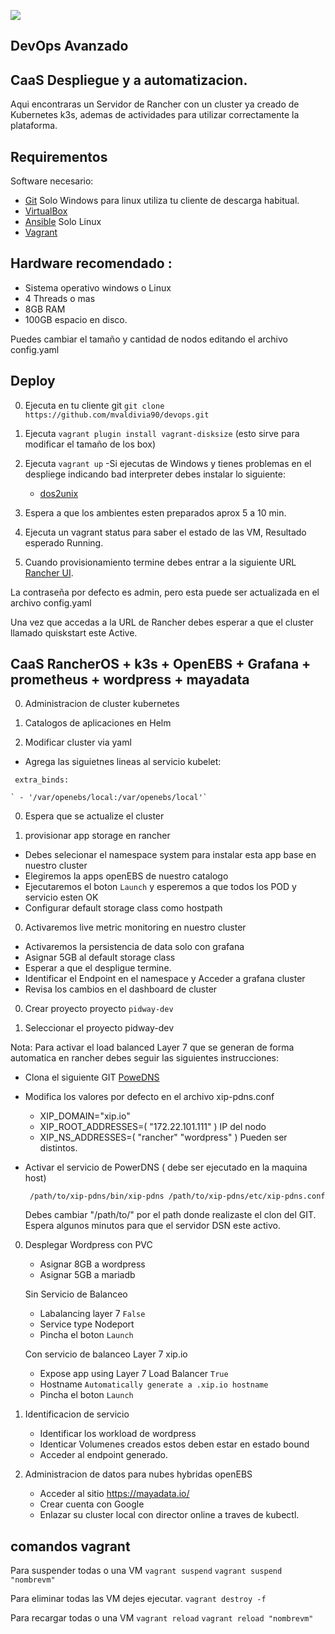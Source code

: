 ![](http://pidway.com/wp-content/uploads/2020/05/logosinfondo.png)


## DevOps Avanzado 
## CaaS Despliegue y a automatizacion.
 
Aqui encontraras un Servidor de Rancher con un cluster ya creado de Kubernetes k3s, ademas de actividades para utilizar correctamente la plataforma.

## Requirementos
 
 Software necesario:


- [Git](https://gitforwindows.org/)  Solo Windows para linux utiliza tu cliente de descarga habitual.
- [VirtualBox](https://www.virtualbox.org)
- [Ansible](https://www.ansible.com/) Solo Linux 
- [Vagrant](https://www.vagrantup.com)


## Hardware recomendado :

- Sistema operativo windows o Linux
- 4 Threads o mas
- 8GB RAM
- 100GB espacio en disco.

Puedes cambiar el tamaño y cantidad de nodos editando el archivo config.yaml


## Deploy

0. Ejecuta en tu cliente git  `git clone https://github.com/mvaldivia90/devops.git` 
0. Ejecuta   `vagrant plugin install vagrant-disksize` (esto sirve para modificar el tamaño de los box)
0. Ejecuta `vagrant up`
	-Si ejecutas de Windows y tienes problemas en el despliege indicando bad interpreter debes instalar lo siguiente:
	- [dos2unix](https://sourceforge.net/projects/dos2unix/)
0. Espera a que los ambientes esten preparados aprox 5 a 10 min.
0. Ejecuta un vagrant status para saber el estado de las VM, Resultado esperado Running.

0. Cuando provisionamiento termine debes entrar a la siguiente URL  [Rancher UI](http://172.22.101.101).

La contraseña por defecto es admin, pero esta puede ser actualizada en el archivo config.yaml

Una vez que accedas a la URL de Rancher debes esperar a que el cluster llamado quiskstart este Active.



##  CaaS RancherOS + k3s + OpenEBS + Grafana + prometheus + wordpress + mayadata

0. Administracion de cluster kubernetes

0. Catalogos de aplicaciones en Helm

0. Modificar cluster via yaml 
-  Agrega las siguietnes lineas al servicio kubelet:

  ` extra_binds:`
  
    ` - '/var/openebs/local:/var/openebs/local'`

0. Espera que se actualize el cluster 

0. provisionar app storage en rancher 
- Debes selecionar el namespace system para instalar esta app base en nuestro cluster
- Elegiremos  la apps openEBS de nuestro catalogo 
- Ejecutaremos el boton `Launch` y esperemos a que todos los POD y servicio esten OK
- Configurar default storage class como hostpath

0.  Activaremos live metric monitoring  en nuestro cluster  
- Activaremos la persistencia de data solo con grafana 
- Asignar 5GB al default storage class
- Esperar a que el despligue termine.
- Identificar el Endpoint en el namespace y Acceder a grafana cluster
- Revisa los cambios en el dashboard de cluster


0. Crear proyecto proyecto `pidway-dev`

0. Seleccionar el proyecto pidway-dev 

Nota: Para activar el load balanced Layer 7 que se generan de forma automatica en rancher debes seguir las siguientes    instrucciones:

   - Clona el siguiente GIT [PoweDNS](https://github.com/basecamp/xip-pdns) 
   - Modifica los valores por defecto en el archivo xip-pdns.conf 
     - XIP_DOMAIN="xip.io"
     - XIP_ROOT_ADDRESSES=( "172.22.101.111" )  IP del nodo
     - XIP_NS_ADDRESSES=( "rancher" "wordpress" )  Pueden ser distintos.
   - Activar el servicio de PowerDNS ( debe ser ejecutado en la maquina host)
   
     ` /path/to/xip-pdns/bin/xip-pdns /path/to/xip-pdns/etc/xip-pdns.conf`
     
     Debes cambiar "/path/to/" por el path donde realizaste el clon del GIT.
     Espera algunos minutos para que el servidor DSN este activo.
     
0. Desplegar Wordpress con PVC 
   -  Asignar 8GB a wordpress
   -  Asignar 5GB a mariadb
   
   Sin Servicio de Balanceo
   -  Labalancing layer 7 `False`
   -  Service type Nodeport
   -  Pincha el boton `Launch`
   
   Con servicio de balanceo Layer 7 xip.io
   -  Expose app using Layer 7 Load Balancer `True`
   -  Hostname `Automatically generate a .xip.io hostname`
   -  Pincha el boton `Launch`
  
     
0. Identificacion de servicio
   - Identificar los workload de wordpress
   - Identicar Volumenes creados estos deben estar en estado bound
   - Acceder al endpoint generado.

0. Administracion de datos para nubes hybridas openEBS
   - Acceder al sitio https://mayadata.io/
   - Crear cuenta con Google
   - Enlazar su cluster local  con director online a traves de kubectl.


## comandos vagrant
Para suspender todas o una VM `vagrant suspend` `vagrant suspend "nombrevm"`


Para eliminar todas las VM dejes ejecutar. `vagrant destroy -f`


Para recargar todas o una VM  `vagrant reload` `vagrant reload "nombrevm"`


